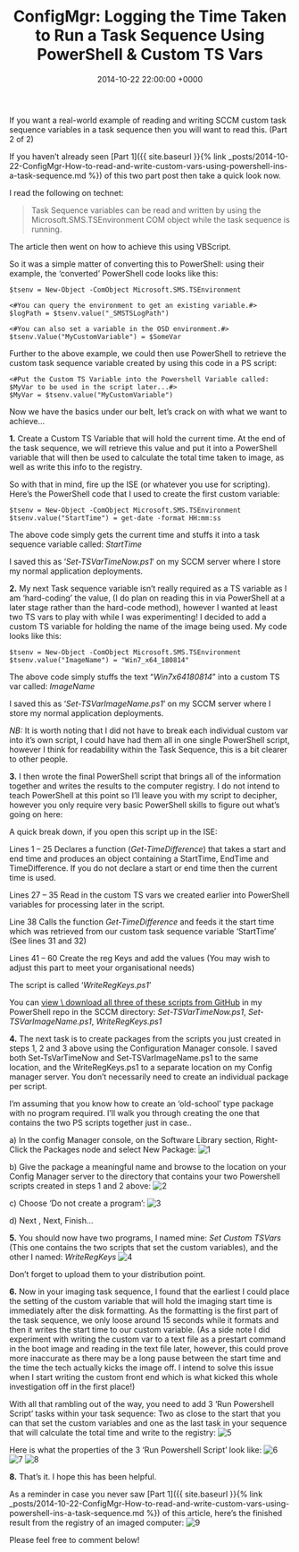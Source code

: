 ﻿---
layout: post
title:  "ConfigMgr: Logging the Time Taken to Run a Task Sequence Using PowerShell & Custom TS Vars"
date:   2014-10-22 22:00:00 +0000
categories: ConfigMgr
tags: [configmgr, tasksequence, powershell, posh]
---

If you want a real-world example of reading and writing SCCM custom task sequence variables in a task sequence then you will want to read this. (Part 2 of 2)

If you haven’t already seen [Part 1]({{ site.baseurl }}{% link _posts/2014-10-22-ConfigMgr-How-to-read-and-write-custom-vars-using-powershell-ins-a-task-sequence.md %}) of this two part post then take a quick look now.

I read the following on technet: 
> Task Sequence variables can be read and written by using the Microsoft.SMS.TSEnvironment COM object while the task sequence is running. 
> 
The article then went on how to achieve this using VBScript.

So it was a simple matter of converting this to PowerShell: using their example, the ‘converted’ PowerShell code looks like this:


```
$tsenv = New-Object -ComObject Microsoft.SMS.TSEnvironment

<#You can query the environment to get an existing variable.#>
$logPath = $tsenv.value("_SMSTSLogPath")

<#You can also set a variable in the OSD environment.#>
$tsenv.Value("MyCustomVariable") = $SomeVar
```


Further to the above example, we could then use PowerShell to retrieve the custom task sequence variable created by using this code in a PS script:

```
<#Put the Custom TS Variable into the Powershell Variable called: $MyVar to be used in the script later...#>
$MyVar = $tsenv.value("MyCustomVariable")
```

Now we have the basics under our belt, let’s crack on with what we want to achieve…

**1.**
Create a Custom TS Variable that will hold the current time.  At the end of the task sequence, we will retrieve this value and put it into a PowerShell variable that will then be used to calculate the total time taken to image, as well as write this info to the registry.

So with that in mind, fire up the ISE (or whatever you use for scripting).  Here’s the PowerShell code that I used to create the first custom variable:

```
$tsenv = New-Object -ComObject Microsoft.SMS.TSEnvironment
$tsenv.value("StartTime") = get-date -format HH:mm:ss
```

The above code simply gets the current time and stuffs it into a task sequence variable called: *StartTime*

I saved this as ‘*Set-TSVarTimeNow.ps1*’ on my SCCM server where I store my normal application deployments.

**2.**
My next Task sequence variable isn’t really required as a TS variable as I am ‘hard-coding’ the value, (I do plan on reading this in via PowerShell at a later stage rather than the hard-code method), however I wanted at least two TS vars to play with while I was experimenting!  I decided to add a custom TS variable for holding the name of the image being used.  My code looks like this:

```
$tsenv = New-Object -ComObject Microsoft.SMS.TSEnvironment
$tsenv.value("ImageName") = "Win7_x64_180814"
```

The above code simply stuffs the text “*Win7x64180814*” into a custom TS var called: *ImageName*

I saved this as ‘*Set-TSVarImageName.ps1*’ on my SCCM server where I store my normal application deployments.

*NB:* It is worth noting that I did not have to break each individual custom var into it’s own script, I could have had them all in one single PowerShell script, however I think for readability within the Task Sequence, this is a bit clearer to other people.

**3.**
I then wrote the final PowerShell script that brings all of the information together and writes the results to the computer registry.  I do not intend to teach PowerShell at this point so I’ll leave you with my script to decipher, however you only require very basic PowerShell skills to figure out what’s going on here:

A quick break down, if you open this script up in the ISE:

Lines 1 – 25 Declares a function (*Get-TimeDifference*) that takes a start and end time and produces an object containing a StartTime, EndTime and TimeDifference.  If you do not declare a start or end time then the current time is used.

Lines 27 – 35 Read in the custom TS vars we created earlier into PowerShell variables for processing later in the script.

Line 38 Calls the function *Get-TimeDifference* and feeds it the start time which was retrieved from our custom task sequence variable ‘StartTime’ (See lines 31 and 32)

Lines 41 – 60 Create the reg Keys and add the values (You may wish to adjust this part to meet your organisational needs)

The script is called ‘*WriteRegKeys.ps1*’

You can [view \ download all three of these scripts from GitHub](https://github.com/ozthe2/Powershell/tree/master/SCCM) in my PowerShell repo in the SCCM directory: *Set-TSVarTimeNow.ps1*, *Set-TSVarImageName.ps1*, *WriteRegKeys.ps1*

**4.**
The next task is to create packages from the scripts you just created in steps 1, 2 and 3 above using the Configuration Manager console.  I saved both Set-TsVarTimeNow and Set-TSVarImageName.ps1 to the same location, and the WriteRegKeys.ps1 to a separate location on my Config manager server.  You don’t necessarily need to create an individual package per script.

I’m assuming that you know how to create an ‘old-school’ type package with no program required.  I’ll walk you through creating the one that contains the two PS scripts together just in case..

a) In the config Manager console, on the Software Library section, Right-Click the Packages node and select New Package:
![1](/assets/images/TSLogging/1.JPG)

b) Give the package a meaningful name and browse to the location on your Config Manager server to the directory that contains your two Powershell scripts created in steps 1 and 2 above:
![2](/assets/images/TSLogging/2.JPG)

c) Choose ‘Do not create a program’:
![3](/assets/images/TSLogging/3.JPG)

d) Next , Next,  Finish…

**5.**
You should now have two programs, I named mine: *Set Custom TSVars* (This one contains the two scripts that set the custom variables), and the other I named: *WriteRegKeys*
![4](/assets/images/TSLogging/4.JPG)

Don’t forget to upload them to your distribution point.

**6.**
Now in your imaging task sequence, I found that the earliest I could place the setting of the custom variable that will hold the imaging start time is immediately after the disk formatting.  As the formatting is the first part of the task sequence, we only loose around 15 seconds while it formats and then it writes the start time to our custom variable. (As a side note I did experiment with writing the custom var to a text file as a prestart command in the boot image and reading in the text file later, however, this could prove more inaccurate as there may be a long pause between the start time and the time the tech actually kicks the image off.  I intend to solve this issue when I start writing the custom front end which is what kicked this whole investigation off in the first place!)

With all that rambling out of the way, you need to add 3 ‘Run Powershell Script’ tasks within your task sequence:
Two as close to the start that you can that set the custom variables and one as the last task in your sequence that will calculate the total time and write to the registry:
![5](/assets/images/TSLogging/5.JPG)

Here is what the properties of the 3 ‘Run Powershell Script’ look like:
![6](/assets/images/TSLogging/6.JPG)
![7](/assets/images/TSLogging/7.JPG)
![8](/assets/images/TSLogging/8.JPG)

**8.**
That’s it.  I hope this has been helpful.

As a reminder in case you never saw [Part 1]({{ site.baseurl }}{% link _posts/2014-10-22-ConfigMgr-How-to-read-and-write-custom-vars-using-powershell-ins-a-task-sequence.md %}) of this article, here’s the finished result from the registry of an imaged computer:
![9](/assets/images/TSLogging/9.JPG)

Please feel free to comment below!